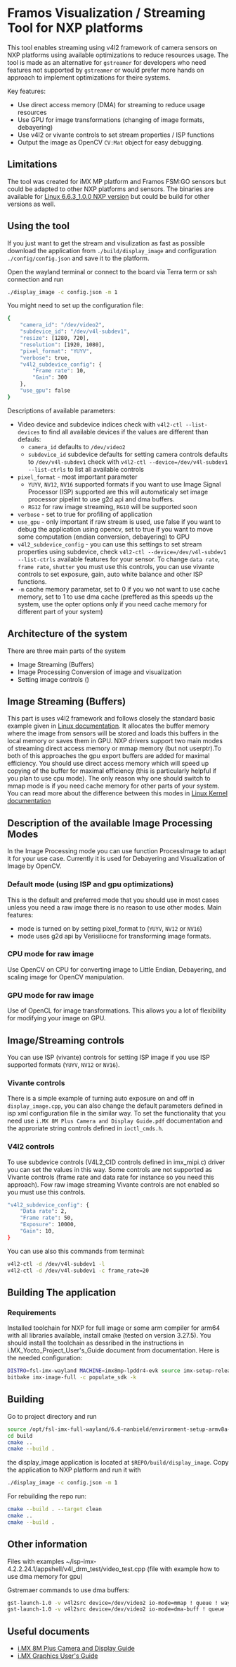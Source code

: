 # Framos Visualization / Streaming Tool for NXP platforms

This tool enables streaming using v4l2 framework of camera sensors on NXP platforms using available optimizations to reduce resources usage. The tool is made as an alternative for `gstreamer` for developers who need features not supported by `gstreamer` or would prefer more hands on approach to implement optimizations for theire systems.

Key features:
- Use direct access memory (DMA) for streaming to reduce usage resources
- Use GPU for image transformations (changing of image formats, debayering)
- Use v4l2 or vivante controls to set stream properties / ISP functions
- Output the image as OpenCV `CV:Mat` object for easy debugging. 

## Limitations

The tool was created for iMX MP platform and Framos FSM:GO sensors but could be adapted to other NXP platforms and sensors. The binaries are available for [Linux 6.6.3_1.0.0 NXP version](https://www.nxp.com/design/design-center/software/embedded-software/i-mx-software/embedded-linux-for-i-mx-applications-processors:IMXLINUX)
but could be build for other versions as well.

## Using the tool

If you just want to get the stream and visulization as fast as possible download the application from `./build/display_image` and configuration `./config/config.json` and save it to the platform.

Open the wayland terminal or connect to the board via Terra term or ssh connection and run

```bash
./display_image -c config.json -m 1
```

You might need to set up the configuration file:

```bash
{
	"camera_id": "/dev/video2",
	"subdevice_id": "/dev/v4l-subdev1",
	"resize": [1280, 720],
	"resolution": [1920, 1080],
	"pixel_format": "YUYV",
	"verbose": true,
	"v4l2_subdevice_config": {
		"Frame rate": 10,
		"Gain": 300
	},
	"use_gpu": false
}
```

Descriptions of available parameters:

- Video device and subdevice indices check with `v4l2-ctl --list-devices` to find all available devices if the values are different than defauls:
	- `camera_id` defaults to `/dev/video2` 
	- `subdevice_id` subdevice defaults for setting camera controls defaults to `/dev/v4l-subdev1` check with `v4l2-ctl --device=/dev/v4l-subdev1 --list-ctrls` to list all available controls
- `pixel_format` - most important parameter 
	- `YUYV`, `NV12`, `NV16` supported formats if you want to use Image Signal Processor (ISP) supported are  this will automaticaly set image processor pipelint to use g2d api and dma buffers.
	- `RG12` for raw image streaming, `RG10` will be supported soon
- `verbose` - set to true for profiling of application 
- `use_gpu` - only important if raw stream is used, use false if you want to debug the application using opencv, set to true if you want to move some computation (endian conversion, debayering) to GPU
- `v4l2_subdevice_config` - you can use this settings to set stream properties using subdevice, check 
`v4l2-ctl --device=/dev/v4l-subdev1 --list-ctrls` available features for your sensor. To change `data rate`, `frame rate`, `shutter` you must use this controls, you can use vivante controls to set exposure, gain, auto white balance and other ISP functions.
- `-m` cache memory parametar, set to 0 if you wo not want to use cache memory, set to 1 to use dma cache (preffered as this speeds up the system, use the opter options only if you need cache memory for different part of your system)

## Architecture of the system

There are three main parts of the system
- Image Streaming (Buffers)
- Image Processing Conversion of image and visualization
- Setting image controls ()

## Image Streaming (Buffers)

 This part is uses v4l2 framework and follows closely the standard basic example given in [Linux documentation](https://kernel.org/doc/html/latest/userspace-api/media/v4l/v4l2grab.c.html). It allocates the buffer memory where the image from sensors will be stored and loads this buffers in the local memory or saves them in GPU. NXP drivers support two main modes of streaming direct access memory or mmap memory (but not userptr).To both of this approaches the gpu export buffers are added for maximal efficiency. You should use direct access memory which will speed up copying of the buffer for maximal efficiency (this is particularly helpful if you plan to use cpu mode). The only reason why one should switch to mmap mode is if you need cache memory for other parts of your system. You can read more about the difference between this modes in [Linux Kernel documentation](https://kernel.org/doc/html/latest/userspace-api/media/v4l/io.html)

## Description of the available Image Processing Modes

In the Image Processing mode you can use function ProcessImage to adapt it for your use case. Currently it is used for Debayering and Visualization of Image by OpenCV.

### Default mode (using ISP and gpu optimizations)

This is the default and preferred mode that you should use in most cases unless you need a raw image there is no reason to use other modes. Main features:
- mode is turned on by setting pixel_format to (`YUYV`, `NV12` or `NV16`)
- mode uses g2d api by Verisiliocne for transforming image formats.

### CPU mode for raw image

Use OpenCV on CPU for converting image to Little Endian, Debayering, and scaling image for OpenCV manipulation.

### GPU mode for raw image

Use of OpenCL for image transformations. This allows you a lot of flexibility for modifying your image on GPU.

## Image/Streaming controls

You can use ISP (vivante) controls for setting ISP image if you use ISP supported formats (`YUYV`, `NV12` or `NV16`). 

### Vivante controls

There is a simple example of turning auto exposure on and off in `display_image.cpp`, you can also change the default parameters defined in isp xml configuration file in the similar way. To set the functionality that you need use `i.MX 8M Plus Camera and Display Guide.pdf` documentation and the approriate string controls defined in `ioctl_cmds.h`. 

### V4l2 controls

To use subdevice controls (V4L2_CID controls defined in imx<ID>_mipi.c) driver you can set the values in this way. Some controls are not supported as Vivante controls (frame rate and data rate for instance so you need this approach). Fow raw image streaming Vivante controls are not enabled so you must use this controls.

``` bash
"v4l2_subdevice_config": {
	"Data rate": 2,
	"Frame rate": 50,
	"Exposure": 10000,
	"Gain": 10,
}
```

You can use also this commands from terminal:

``` bash
v4l2-ctl -d /dev/v4l-subdev1 -l
v4l2-ctl -d /dev/v4l-subdev1 -c frame_rate=20
```

## Building The application

### Requirements

Installed toolchain for NXP for full image or some arm compiler for arm64 with all libraries available, install cmake (tested on version 3.27.5).
You should install the toolchain as dessribed in the instructions in i.MX_Yocto_Project_User's_Guide document from documentation. Here is the needed configuration:

``` bash
DISTRO=fsl-imx-wayland MACHINE=imx8mp-lpddr4-evk source imx-setup-release.sh -b build-wayland
bitbake imx-image-full -c populate_sdk -k
```

## Building

Go to project directory and run

```bash
source /opt/fsl-imx-full-wayland/6.6-nanbield/environment-setup-armv8a-poky-linux # put your toolchain path here
cd build
cmake ..
cmake --build .
```

the display_image application is located at `$REPO/build/display_image`. Copy the application to NXP platform and run it with

```bash
./display_image -c config.json -m 1
```

For rebuilding the repo run:

```bash
cmake --build . --target clean
cmake ..
cmake --build .
```

## Other information 
Files with examples
~/isp-imx-4.2.2.24.1/appshell/v4l_drm_test/video_test.cpp (file with example how to use dma memory for gpu)

Gstremaer commands to use dma buffers:

``` bash
gst-launch-1.0 -v v4l2src device=/dev/video2 io-mode=mmap ! queue ! waylandsink
gst-launch-1.0 -v v4l2src device=/dev/video2 io-mode=dma-buff ! queue ! waylandsink
```

## Useful documents

- [i.MX 8M Plus Camera and Display Guide](https://www.nxp.com/docs/en/user-guide/iMX8MP_CAMERA_DISPLAY_GUIDE.pdf)
- [i.MX Graphics User's Guide](https://www.nxp.com/docs/en/user-guide/IMX_GRAPHICS_USERS_GUIDE.pdf)

